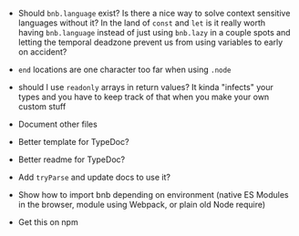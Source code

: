 - Should `bnb.language` exist? Is there a nice way to solve context sensitive languages without it? In the land of `const` and `let` is it really worth having `bnb.language` instead of just using `bnb.lazy` in a couple spots and letting the temporal deadzone prevent us from using variables to early on accident?

- `end` locations are one character too far when using `.node`

- should I use `readonly` arrays in return values? It kinda "infects" your types and you have to keep track of that when you make your own custom stuff

- Document other files

- Better template for TypeDoc?

- Better readme for TypeDoc?

- Add `tryParse` and update docs to use it?

- Show how to import bnb depending on environment (native ES Modules in the browser, module using Webpack, or plain old Node require)

- Get this on npm
